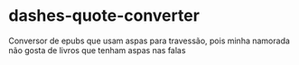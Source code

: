 # dashes-quote-converter
Conversor de epubs que usam aspas para travessão, pois minha namorada não gosta de livros que tenham aspas nas falas
